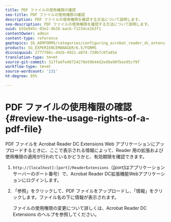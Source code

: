 ```yaml
---
title: PDF ファイルの使用権限の確認
seo-title: PDF ファイルの使用権限の確認
description: PDF ファイルの使用権限を確認する方法について説明します。
seo-description: PDF ファイルの使用権限を確認する方法について説明します。
uuid: b55e945c-03e2-4b26-aacb-f1234ce163f1
contentOwner: admin
content-type: reference
geptopics: SG_AEMFORMS/categories/configuring_acrobat_reader_dc_extensions
products: SG_EXPERIENCEMANAGER/6.5/FORMS
discoiquuid: 2777706c-d42b-4921-a8f4-720b7c0fa45e
translation-type: tm+mt
source-git-commit: 317fadfe48724270e59644d2ed9a90fbee95cf9f
workflow-type: tm+mt
source-wordcount: '131'
ht-degree: 85%

---
```



# PDF ファイルの使用権限の確認 {#review-the-usage-rights-of-a-pdf-file}

PDF ファイルを Acrobat Reader DC Extensions Web アプリケーションにアップロードするときに、ここで表示される情報によって、Reader 用の拡張および使用権限の適用が行われているかどうかと、有効期限を確認できます。

1. `http://[localhost]:[port]/ReaderExtensions`（*[port]*&#x200B;はアプリケーションサーバーのポート番号）で、Acrobat Reader DC拡張機能Webアプリケーションにログインします。
1. 「参照」をクリックして、PDF ファイルをアップロードし、「情報」をクリックします。ファイル名の下に情報が表示されます。

   ファイルの使用権限の変更について詳しくは、Acrobat Reader DC Extensions のヘルプを参照してください。

